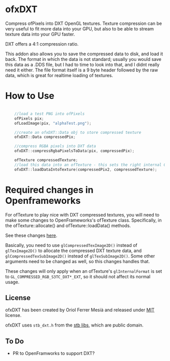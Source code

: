 # ofxDXT

Compress ofPixels into DXT OpenGL textures. Texture compression can be very useful to fit more data into your GPU, but also to be able to stream texture data into your GPU faster.

DXT offers a 4:1 compression ratio.

This addon also allows you to save the compressed data to disk, and load it back. The format in which the data is not standard; usually you would save this data as a .DDS file, but I had to time to look into that, and I didnt really need it either. The file format itself is a 9 byte header followed by the raw data, which is great for realtime loading of textures.

# How to Use

```c++

	//load a test PNG into ofPixels
	ofPixels pix;
	ofLoadImage(pix, "alphaTest.png");

	//create an ofxDXT::Data obj to store compressed texture
	ofxDXT::Data compressedPix;

	//compress RGBA pixels into DXT data
	ofxDXT::compressRgbaPixelsToData(pix, compressedPix);

	ofTexture compressedTexture;
	//load this data into an ofTexture - this sets the right internal GL types
	ofxDXT::loadDataIntoTexture(compressedPix2, compressedTexture);


```
# Required changes in Openframeworks

For ofTexture to play nice with DXT compressed textures, you will need to make some changes to OpenFrameworks's ofTexture class. Specifically, in the ofTexture::allocate() and ofTexture::loadData() methods.  

See these changes [here](https://github.com/local-projects/openFrameworks/commit/974ba1f6eddbbea3c15fd4c30d8024c6e5eabf02).

Basically, you need to use `glCompressedTexImage2D()` instead of `glTexImage2D()` to allocate the compressed DXT texture data, and `glCompressedTexSubImage2D()` instead of `glTexSubImage2D()`. Some other arguments need to be changed as well, so this changes handles that.

These changes will only apply when an ofTexture's `glInternalFormat` is set to `GL_COMPRESSED_RGB_S3TC_DXT*_EXT`, so it should not affect its normal usage.

## License
ofxDXT has been created by Oriol Ferrer Mesià and released under [MIT](http://www.opensource.org/licenses/mit-license.php) license.

ofxDXT uses `stb_dxt.h` from the [stb libs](https://github.com/nothings/stb), which are public domain.


## To Do 

* PR to OpenFramworks to support DXT?
